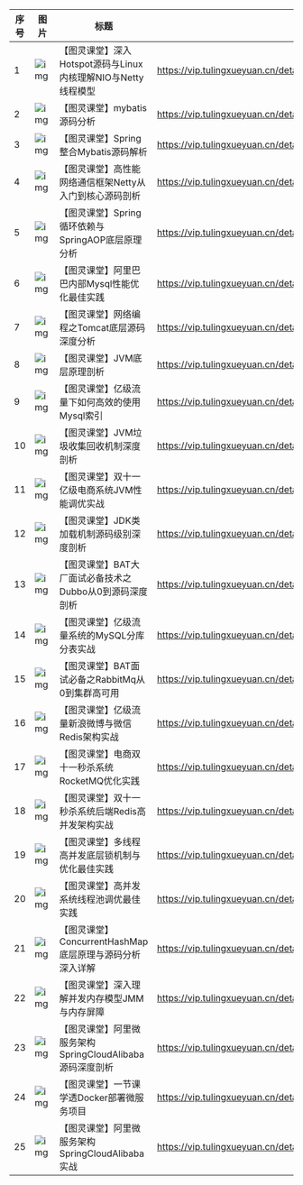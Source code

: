 | 序号 | 图片 | 标题 | 简介 |
| ---- | ---- | ---- | ---- |
| 1 | ![img](http://wechatapppro-1252524126.file.myqcloud.com/appgpn9idwb6991/image/compress/640480749km4ihau70xpf.jpg) | 【图灵课堂】深入Hotspot源码与Linux内核理解NIO与Netty线程模型 | https://vip.tulingxueyuan.cn/detail/p_6049bd9fe4b0e51d821d0a4d/6 | 
| 2 | ![img](http://wechatapppro-1252524126.file.myqcloud.com/appgpn9idwb6991/image/compress/640480112klutbwb208um.jpg) | 【图灵课堂】mybatis源码分析 | https://vip.tulingxueyuan.cn/detail/p_6040cae3e4b05a6195bcd770/6 | 
| 3 | ![img](http://wechatapppro-1252524126.file.myqcloud.com/appgpn9idwb6991/image/compress/640480199klut9owc0kky.jpg) | 【图灵课堂】Spring整合Mybatis源码解析 | https://vip.tulingxueyuan.cn/detail/p_6040ca8ce4b0e51d821b0385/6 | 
| 4 | ![img](http://wechatapppro-1252524126.file.myqcloud.com/appgpn9idwb6991/image/compress/640480814km4ifyn60fn0.jpg) | 【图灵课堂】高性能网络通信框架Netty从入门到核心源码剖析 | https://vip.tulingxueyuan.cn/detail/p_6049bd6fe4b086d9f6abc232/6 | 
| 5 | ![img](http://wechatapppro-1252524126.file.myqcloud.com/appgpn9idwb6991/image/compress/640480578klut6gmy09u8.jpg) | 【图灵课堂】Spring循环依赖与SpringAOP底层原理分析 | https://vip.tulingxueyuan.cn/detail/p_6040c9fde4b05a6195bcd725/6 | 
| 6 | ![img](http://wechatapppro-1252524126.file.myqcloud.com/appgpn9idwb6991/image/compress/640480857klunp4vp0f6m.jpg) | 【图灵课堂】阿里巴巴内部Mysql性能优化最佳实践 | https://vip.tulingxueyuan.cn/detail/p_6040a61ce4b07d825bd8b2b7/6 | 
| 7 | ![img](http://wechatapppro-1252524126.file.myqcloud.com/appgpn9idwb6991/image/compress/640480731klunkesw0ie1.jpg) | 【图灵课堂】网络编程之Tomcat底层源码深度分析 | https://vip.tulingxueyuan.cn/detail/p_6040a531e4b05a6195bcc8bc/6 | 
| 8 | ![img](http://wechatapppro-1252524126.file.myqcloud.com/appgpn9idwb6991/image/compress/640480277klun76kp06to.jpg) | 【图灵课堂】JVM底层原理剖析 | https://vip.tulingxueyuan.cn/detail/p_6040a37ce4b07d825bd8b0e5/6 | 
| 9 | ![img](http://wechatapppro-1252524126.file.myqcloud.com/appgpn9idwb6991/image/compress/640480784klundbtm0jdt.jpg) | 【图灵课堂】亿级流量下如何高效的使用Mysql索引 | https://vip.tulingxueyuan.cn/detail/p_6040a3fae4b015860af3ac10/6 | 
| 10 | ![img](http://wechatapppro-1252524126.file.myqcloud.com/appgpn9idwb6991/image/compress/640480480klun08gv0r7x.jpg) | 【图灵课堂】JVM垃圾收集回收机制深度剖析 | https://vip.tulingxueyuan.cn/detail/p_6040a19be4b05a6195bcc691/6 | 
| 11 | ![img](http://wechatapppro-1252524126.file.myqcloud.com/appgpn9idwb6991/image/compress/640480408klumlq1s05k4.jpg) | 【图灵课堂】双十一亿级电商系统JVM性能调优实战 | https://vip.tulingxueyuan.cn/detail/p_60409ee9e4b07d825bd8ae00/6 | 
| 12 | ![img](http://wechatapppro-1252524126.file.myqcloud.com/appgpn9idwb6991/image/compress/640480822klumo56d0hp9.jpg) | 【图灵课堂】JDK类加载机制源码级别深度剖析 | https://vip.tulingxueyuan.cn/detail/p_6040a064e4b07d825bd8aef8/6 | 
| 13 | ![img](http://wechatapppro-1252524126.file.myqcloud.com/appgpn9idwb6991/image/compress/640480207klukzjlw0eqf.jpg) | 【图灵课堂】BAT大厂面试必备技术之Dubbo从0到源码深度剖析 | https://vip.tulingxueyuan.cn/detail/p_6040942ee4b015860af3a17a/6 | 
| 14 | ![img](http://wechatapppro-1252524126.file.myqcloud.com/appgpn9idwb6991/image/compress/640480613klukv7zy0sy8.jpg) | 【图灵课堂】亿级流量系统的MySQL分库分表实战 | https://vip.tulingxueyuan.cn/detail/p_6040936be4b0e51d821ae991/6 | 
| 15 | ![img](http://wechatapppro-1252524126.file.myqcloud.com/appgpn9idwb6991/image/compress/640480199klukx8mv0h8z.jpg) | 【图灵课堂】BAT面试必备之RabbitMq从0到集群高可用 | https://vip.tulingxueyuan.cn/detail/p_604093fee4b05a6195bcbd33/6 | 
| 16 | ![img](http://wechatapppro-1252524126.file.myqcloud.com/appgpn9idwb6991/image/compress/640480354klukqpah08qn.jpg) | 【图灵课堂】亿级流量新浪微博与微信Redis架构实战 | https://vip.tulingxueyuan.cn/detail/p_60409298e4b05a6195bcbc2e/6 | 
| 17 | ![img](http://wechatapppro-1252524126.file.myqcloud.com/appgpn9idwb6991/image/compress/640480273kluksvr60huw.jpg) | 【图灵课堂】电商双十一秒杀系统RocketMQ优化实践 | https://vip.tulingxueyuan.cn/detail/p_60409308e4b015860af3a0bd/6 | 
| 18 | ![img](http://wechatapppro-1252524126.file.myqcloud.com/appgpn9idwb6991/image/compress/640480326klukg54p08ru.jpg) | 【图灵课堂】双十一秒杀系统后端Redis高并发架构实战 | https://vip.tulingxueyuan.cn/detail/p_60409168e4b015860af39fa8/6 | 
| 19 | ![img](http://wechatapppro-1252524126.file.myqcloud.com/appgpn9idwb6991/image/compress/640480185kltj24p90fl5.jpg) | 【图灵课堂】多线程高并发底层锁机制与优化最佳实践 | https://vip.tulingxueyuan.cn/detail/p_603f9b7ee4b04b1cdebeb9a9/6 | 
| 20 | ![img](http://wechatapppro-1252524126.file.myqcloud.com/appgpn9idwb6991/image/compress/640480365kltizmzi0p5c.jpg) | 【图灵课堂】高并发系统线程池调优最佳实践 | https://vip.tulingxueyuan.cn/detail/p_603f9ae6e4b0f64e68c63107/6 | 
| 21 | ![img](http://wechatapppro-1252524126.file.myqcloud.com/appgpn9idwb6991/image/compress/640480338kltixfae0kjt.jpg) | 【图灵课堂】ConcurrentHashMap底层原理与源码分析深入详解 | https://vip.tulingxueyuan.cn/detail/p_603f9a7ce4b04b1cdebeb9a6/6 | 
| 22 | ![img](http://wechatapppro-1252524126.file.myqcloud.com/appgpn9idwb6991/image/compress/640480548kltif5y40pn6.jpg) | 【图灵课堂】深入理解并发内存模型JMM与内存屏障 | https://vip.tulingxueyuan.cn/detail/p_603f99fce4b04b1cdebeb9a4/6 | 
| 23 | ![img](http://wechatapppro-1252524126.file.myqcloud.com/appgpn9idwb6991/image/compress/640480902klum6gdk04ny.jpg) | 【图灵课堂】阿里微服务架构SpringCloudAlibaba源码深度剖析 | https://vip.tulingxueyuan.cn/detail/p_60409c1fe4b015860af3a693/6 | 
| 24 | ![img](http://wechatapppro-1252524126.file.myqcloud.com/appgpn9idwb6991/image/compress/640480290klum965u0779.jpg) | 【图灵课堂】一节课学透Docker部署微服务项目 | https://vip.tulingxueyuan.cn/detail/p_60409c9de4b05a6195bcc2db/6 | 
| 25 | ![img](http://wechatapppro-1252524126.file.myqcloud.com/appgpn9idwb6991/image/compress/640480191klulo4jd04x6.jpg) | 【图灵课堂】阿里微服务架构SpringCloudAlibaba实战 | https://vip.tulingxueyuan.cn/detail/p_604098e2e4b0e51d821aed42/6 | 
